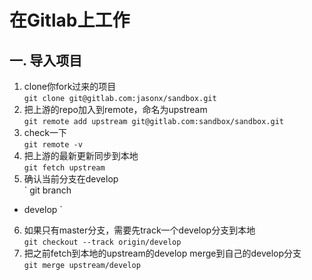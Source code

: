 # 在Gitlab上工作
## 一. 导入项目
1. clone你fork过来的项目  
`
git clone git@gitlab.com:jasonx/sandbox.git
`
2. 把上游的repo加入到remote，命名为upstream  
`
git remote add upstream git@gitlab.com:sandbox/sandbox.git
`
3. check一下  
`
git remote -v
`
4. 把上游的最新更新同步到本地  
`
git fetch upstream
`
5. 确认当前分支在develop  
`
 git branch
* develop
`
6. 如果只有master分支，需要先track一个develop分支到本地  
`
git checkout --track origin/develop
`
7. 把之前fetch到本地的upstream的develop merge到自己的develop分支  
`
git merge upstream/develop
`